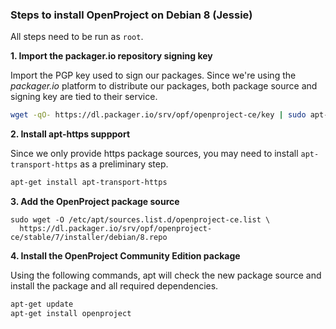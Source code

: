 ### Steps to install OpenProject on Debian 8 (Jessie)

All steps need to be run as `root`.

**1. Import the packager.io repository signing key**

Import the PGP key used to sign our packages. Since we're using the _packager.io_ platform to distribute our packages, both package source and signing key are tied to their service.

```bash
wget -qO- https://dl.packager.io/srv/opf/openproject-ce/key | sudo apt-key add -
```

**2. Install apt-https suppport**

Since we only provide https package sources, you may need to install `apt-transport-https` as a preliminary step.

```bash
apt-get install apt-transport-https
```


**3. Add the OpenProject package source**

```
sudo wget -O /etc/apt/sources.list.d/openproject-ce.list \
  https://dl.packager.io/srv/opf/openproject-ce/stable/7/installer/debian/8.repo
```


**4. Install the OpenProject Community Edition package**

Using the following commands, apt will check the new package source and install the package and all required dependencies.

```bash
apt-get update
apt-get install openproject
```
